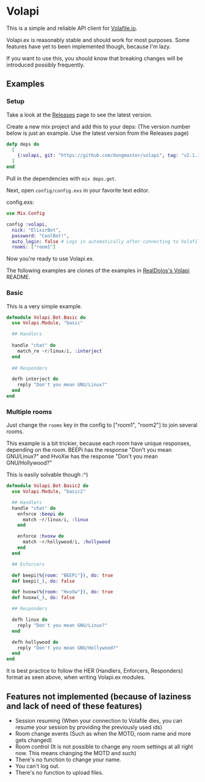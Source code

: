 # Volapi

This is a simple and reliable API client for [Volafile.io](https://volafile.io).

Volapi.ex is reasonably stable and should work for most purposes.
Some features have yet to been implemented though, because I'm lazy.

If you want to use this, you should know that breaking changes will be introduced possibly frequently.

## Examples
### Setup
Take a look at the [Releases](https://github.com/dongmaster/volapi/releases) page to see the latest version.

Create a new mix project and add this to your deps:
(The version number below is just an example. Use the latest version from the Releases page)
```elixir
defp deps do
  [
    {:volapi, git: "https://github.com/dongmaster/volapi", tag: "v2.1.15"},
  ]
end
```

Pull in the dependencies with `mix deps.get`.

Next, open `config/config.exs` in your favorite text editor.

config.exs:
```elixir
use Mix.Config

config :volapi,
  nick: "ElixirBot",
  password: "CoolBot!",
  auto_login: false # Logs in automatically after connecting to Volafile. Can be a bit spotty so don't rely on this too much. You can just omit this from your config.exs if you don't intend on using it.
  rooms: ["room1"]
```

Now you're ready to use Volapi.ex.

The following examples are clones of the examples in [RealDolos's Volapi](https://github.com/realdolos/volapi) README.
### Basic
This is a very simple example.
```elixir
defmodule Volapi.Bot.Basic do
  use Volapi.Module, "basic"

  ## Handlers
  
  handle "chat" do
    match_re ~r/linux/i, :interject
  end
  
  ## Responders

  defh interject do
    reply "Don't you mean GNU/Linux?"
  end
end
```

### Multiple rooms
Just change the `rooms` key in the config to ["room1", "room2"] to join several rooms.

This example is a bit trickier, because each room have unique responses, depending on the room.
BEEPi has the response "Don't you mean GNU/Linux?"
and
HvoXw has the response "Don't you mean GNU/Hollywood?"

This is easily solvable though :^)
```elixir
defmodule Volapi.Bot.Basic2 do
  use Volapi.Module, "basic2"

  ## Handlers
  handle "chat" do
    enforce :beepi do
      match ~r/linux/i, :linux
    end

    enforce :hvoxw do
      match ~r/hollywood/i, :hollywood
    end
  end

  ## Enforcers

  def beepi(%{room: "BEEPi"}), do: true
  def beepi(_), do: false

  def hvoxw(%{room: "HvoXw"}), do: true
  def hvoxw(_), do: false

  ## Responders

  defh linux do
    reply "Don't you mean GNU/Linux?"
  end

  defh hollywood do
    reply "Don't you mean GNU/Hollywood?"
  end
end
```

It is best practice to follow the HER (Handlers, Enforcers, Responders) format as seen above, when writing Volapi.ex modules.

## Features not implemented (because of laziness and lack of need of these features)
- Session resuming (When your connection to Volafile dies, you can resume your session by providing the previously used ids)
- Room change events (Such as when the MOTD, room name and more gets changed)
- Room control (It is not possible to change any room settings at all right now. This means changing the MOTD and such)
- There's no function to change your name.
- You can't log out.
- There's no function to upload files.
